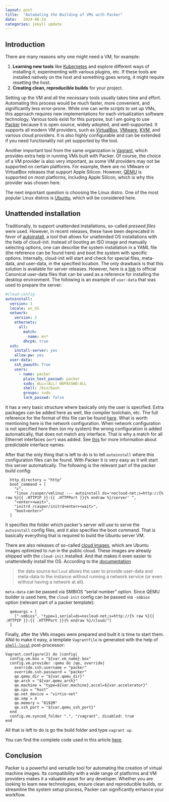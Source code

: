 ```yaml
---
layout: post
title:  "Automating the Building of VMs with Packer"
date:   2024-06-14
categories: jekyll update
---
```


## Introduction

There are many reasons why one might need a VM, for example:

1. **Learning new tools** like [Kubernetes](https://kubernetes.io/) and explore different ways of installing it, experimenting with various plugins, etc. If these tools are installed natively on the host and something goes wrong, it might require resetting the host.
2. **Creating clean, reproducible builds** for your project.

Setting up the VM and all the necessary tools usually takes time and effort. Automating this process would be much faster, more convenient, and significantly less error-prone. While one can write scripts to set up VMs, this approach requires new implementations for each virtualization software technology. Various tools exist for this purpose, but I am going to use [Packer](https://www.packer.io/) because it is open source, widely adopted, and well-supported. It supports all modern VM providers, such as [VirtualBox](https://www.virtualbox.org/), [VMware](https://www.vmware.com/), [KVM](https://linux-kvm.org/page/Main_Page), and various cloud providers. It is also highly configurable and can be extended if you need functionality not yet supported by the tool.

Another important tool from the same organization is [Vagrant](https://www.vagrantup.com/), which provides extra help in running VMs built with Packer. Of course, the choice of a VM provider is also very important, as some VM providers may not be supported on certain platforms. For example, there are no VMware or VirtualBox releases that support Apple Silicon. However, [QEMU](https://www.qemu.org/) is supported on most platforms, including Apple Silicon, which is why this provider was chosen here.

The next important question is choosing the Linux distro. One of the most popular Linux distros is [Ubuntu](https://ubuntu.com/), which will be considered here.

## Unattended installation

Traditionally, to support unattended installations, so-called _preseed files_ were used. However, in recent releases, these have been deprecated in favor of [autoinstall](https://canonical-subiquity.readthedocs-hosted.com/en/latest/intro-to-autoinstall.html), a tool that allows for unattended OS installations with the help of cloud-init. Instead of booting an ISO image and manually selecting options, one can describe the system installation in a YAML file (the reference can be found here) and boot the system with specific options. Internally, cloud-init will start and check for special files, meta-data, and user-data, in the specified location. The only drawback is that this solution is available for server releases. However, here is a [link](https://github.com/canonical/autoinstall-desktop/blob/main/README.md) to official Canonical user-data files that can be used as a reference for installing the desktop environment.
The following is an example of `user-data` that was used to prepare the server:

```YAML
#cloud-config
autoinstall:
  version: 1
  locale: en_US
  network:
    version: 2
    ethernets:
      all:
        match:
          name: en*
        dhcp4: true
  ssh:
    install-server: yes
    allow-pw: yes
  user-data:
    ssh_pwauth: True
    users:
      - name: packer
        plain_text_passwd: packer
        sudo: ALL=(ALL) NOPASSWD:ALL
        shell: /bin/bash
        groups: sudo
        lock_passwd: false
```

It has a very basic structure where basically only the user is specified. Extra packages can be added here as well, like compiler toolchain, etc. The full reference for the format of this file can be found [here](https://canonical-subiquity.readthedocs-hosted.com/en/latest/reference/autoinstall-reference.html). What is worth mentioning here is the network configuration. When network configuration is not specified here then (on my system) the wrong configuration is added automatically, that does not match any interface. That is why a match for all Ethernet interfaces (`en*`) was added. See [this](https://github.com/systemd/systemd/blob/ccddd104fc95e0e769142af6e1fe1edec5be70a6/src/udev/udev-builtin-net_id.c#L29) for more information about predictable interface names.

After that the only thing that is left to do is to tell `autoinstall` where this configuration files can be found. With Packer it is very easy as it will start this server automatically. The following is the relevant part of the packer build config:

```HCL2
  http_directory = "http"
  boot_command = [
    "c",
    "linux /casper/vmlinuz --- autoinstall ds='nocloud-net;s=http://{% raw %}{{ .HTTPIP }}:{{ .HTTPPort }}{% endraw %}/server' ",
    "<enter><wait>",
    "initrd /casper/initrd<enter><wait>",
    "boot<enter>"
  ]
```

It specifies the folder which packer's server will use to serve the `autoinstall` config files, and it also specifies the boot command. That is basically everything that is required to build the Ubuntu server VM.

There are also releases of so-called [cloud images](https://cloud-images.ubuntu.com/), which are Ubuntu images optimized to run in the public cloud. These images are already shipped with the `cloud-init` installed. And that makes it even easier to unattendedly install the OS. According to the [documentation](https://cloudinit.readthedocs.io/en/21.1/topics/datasources/nocloud.html)

> the data source `NoCloud` allows the user to provide user-data and meta-data to the instance without running a network service (or even without having a network at all).

`meta-data` can be passed via SMBIOS “serial number” option. Since QEMU builder is used here, the `cloud-init` config can be passed via `-smbios` option (relevant part of a packer template):

```
  qemuargs = [
    ["-smbios", "type=1,serial=ds=nocloud-net;s=http://{% raw %}{{ .HTTPIP }}:{{ .HTTPPort }}{% endraw %}/cloud/"]
  ]
```
 
Finally, after the VMs images were prepared and built it is time to start them. ANd to make it easy, a template `Vagrantfile` is generated with the help of [`shell-local`](https://developer.hashicorp.com/packer/docs/post-processors/shell-local) post-processor:

```
Vagrant.configure(2) do |config|
  config.vm.box = "${var.vm_name}.box"
  config.vm.provider :qemu do |qe, override|
    override.ssh.username = "packer"
    override.ssh.password = "packer"
    qe.qemu_dir = "${var.qemu_dir}"
    qe.arch = "${var.qemu_arch}"
    qe.machine = "type=${var.machine},accel=${var.accelerator}"
    qe.cpu = "host"
    qe.net_device = "virtio-net"
    qe.smp = 4
    qe.memory = "8192M"
    qe.ssh_port = "${var.qemu_ssh_port}"
  end
  config.vm.synced_folder ".", "/vagrant", disabled: true
end
```

All that is left to do is go the build folder and type `vagrant up`.

You can find the complete code used in this article [here](https://github.com/krjakbrjak/packer_templates/tree/main).

## Conclusion
Packer is a powerful and versatile tool for automating the creation of virtual machine images. Its compatibility with a wide range of platforms and VM providers makes it a valuable asset for any developer. Whether you are looking to learn new technologies, ensure clean and reproducible builds, or streamline the system setup process, Packer can significantly enhance your workflow.
